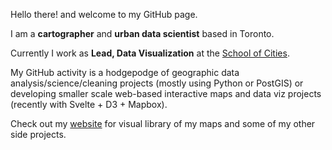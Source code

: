 Hello there! and welcome to my GitHub page. 

I am a **cartographer** and **urban data scientist** based in Toronto. 

Currently I work as **Lead, Data Visualization** at the [School of Cities](https://www.schoolofcities.utoronto.ca/). 

My GitHub activity is a hodgepodge of geographic data analysis/science/cleaning projects (mostly using Python or PostGIS) or developing smaller scale web-based interactive maps and data viz projects (recently with Svelte + D3 + Mapbox).

Check out my [website](https://jamaps.github.io/) for visual library of my maps and some of my other side projects.
